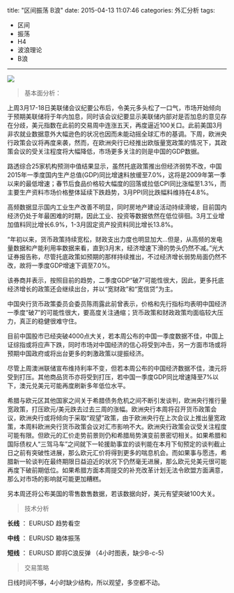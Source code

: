 title: "区间振荡 B浪"
date: 2015-04-13 11:07:46
categories: 外汇分析
tags:
- 区间
- 振荡
- H4
- 波浪理论
- B浪
---
![](http://eurusd.qiniudn.com/2015-04-13.png)

> 基本面分析：

上周3月17-18日美联储会议纪要公布后，令美元多头松了一口气，市场开始倾向于预期美联储将于年内加息，同时该会议纪要显示美联储内部对是否加息的意见存在分歧，美元指数在此前的交易周中连涨五天，再度逼近100关口。此前美国3月非农就业数据意外大幅逊色的状况也因而未能动摇全球汇市的基调。下周，欧洲央行政策会议将再度来袭，然而，在欧洲央行已经推出欧版量宽政策的情况下，其政策会议的受关注程度将大幅降低，市场更多关注的则是中国的GDP数据。

路透综合25家机构预测中值结果显示，虽然托底政策推出但经济弱势不改，中国2015年一季度国内生产总值(GDP)同比增速料放缓至7.0%，这将是2009年第一季以来的最低增速；春节后食品价格较大幅度的回落或拉低CPI同比涨幅至1.3%，而主要生产资料市场价格整体延续下跌趋势，3月PPI同比跌幅料维持在4.8%。

高频数据显示国内工业生产改善不明显，同时房地产建设活动持续滑坡，目前国内经济仍处于年最困难的时期，因此工业、投资等数据依然在低位徘徊。3月工业增加值料同比增长6.9%，1-3月固定资产投资料同比增长13.8%。

“年初以来，货币政策持续宽松，财政支出力度也明显加大...但是，从高频的发电量数据和产能利用率数据来看，直到3月末，经济增速下滑的势头仍然不减。”光大证券报告称，尽管托底政策如预期的那样持续推出，不过经济增长弱势局面仍然不改，故将一季度GDP增速下调至7.0%。

该券商并表示，按照目前的趋势，二季度GDP“破7”可能性很大，因此，更多托底经济增长的政策还会继续出台，并以“宽财政”和“宽信贷”为主。<!--more-->

中国央行货币政策委员会委员陈雨露此前曾表示，价格和先行指标均表明中国经济一季度“破7”的可能性很大，要高度关注通缩；货币政策和财政政策均面临较大压力，真正的稳健很难守住。

目前中国股市已经突破4000点大关，若本周公布的中国一季度数据不佳，中国上证综指或将应声下跌，同时市场对中国经济的信心将受到冲击，另一方面市场或将预期中国政府或将出台更多的刺激政策以提振经济。

尽管上周澳洲联储宣布维持利率不变，但若本周公布的中国经济数据不佳，澳元将受到打压。其他商品货币亦将受到打压，若中国一季度GDP同比增速降至7%以下，澳元兑美元可能再度刷新多年低位水平。

希腊与欧元区其他国家之间关于希腊债务危机之间不断引发谈判，欧洲央行推行量宽政策，打压欧元/美元跌去过去三周的涨幅。欧洲央行本周将召开货币政策会议，欧洲央行或将倾向于采取“观望”政策，由于欧洲央行在上次会议上推出量宽政策，本周料欧洲央行货币政策会议对汇市影响不大。欧洲央行政策会议受关注程度可能有限。但欧元的汇价走势前景则仍和希腊局势演变前景密切相关。如果希腊和国际债权人“三驾马车”之间就下一轮援助事宜的谈判能在本月下旬预定的谈判截止日之前有突破性进展，那么欧元汇价将得到更多的喘息机会。而如果事与愿违，希腊新一轮谈判在最终期限日益迫近的状况下仍然毫无进展，那么欧元兑美元很可能再度下破前期低位。如果希腊方面本周提交的补充改革计划无法令欧盟方面满意，那么对市场的影响就可能更加糟糕。

另本周还将公布美国的零售数售数据，若该数据向好，美元有望突破100大关。

> 技术分析

**长线** ： EURUSD 趋势看空

**中线** ： EURUSD 箱体振荡

**短线** ： EURUSD 即将C浪反弹 （4小时图表，缺少B-c-5)

> 交易策略

日线时间不够，4小时缺少结构，所以观望，多空都不动。


